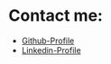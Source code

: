 # Contact me:
- [Github-Profile](https://github.com/aardperera)
- [Linkedin-Profile](https://www.linkedin.com/in/ranjana-perera/)
